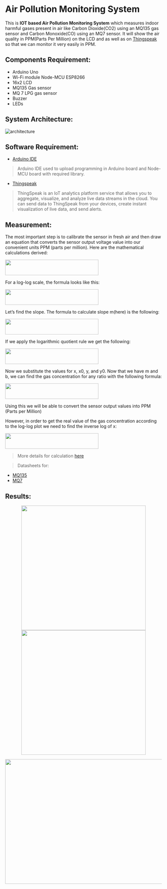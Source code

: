 # Air Pollution Monitoring System

This is **IOT based Air Pollution Monitoring System** which measures indoor harmful gases present in air like Carbon Dioxide(CO2) using an MQ135 gas sensor and Carbon Monoxide(CO) using an MQ7 sensor. It will show the air quality in PPM(Parts Per Million) on the LCD and as well as on [Thingspeak](https://thingspeak.com/channels/1347787) so that we can monitor it very easily in PPM.

## Components Requirement:
- Arduino Uno
- Wi-Fi module Node-MCU ESP8266
- 16x2 LCD
- MQ135 Gas sensor
- MQ 7 LPG gas sensor
- Buzzer
- LEDs

## System Architecture:
![architecture](assets/images/Design.png)

## Software Requirement:
- [Arduino IDE](https://www.arduino.cc/)
> Arduino IDE used to upload programming in Arduino board and Node-MCU board with required library.
- [Thingspeak](https://thingspeak.com/)
> ThingSpeak is an IoT analytics platform service that allows you to aggregate, visualize, and analyze live data streams in the cloud. You can send data to ThingSpeak from your devices, create instant visualization of live data, and send alerts.

## Measurement:
The most important step is to calibrate the sensor in fresh air and then draw an equation that converts the sensor output voltage value into our convenient units PPM (parts per
million). Here are the mathematical calculations derived:

<img src="https://user-images.githubusercontent.com/71394525/136597549-2f8f6810-ab9a-4042-a847-99b989679a26.png" width="300" height="50" />

For a log-log scale, the formula looks like this:

<img src="https://user-images.githubusercontent.com/71394525/136597505-823d507c-8215-4c14-8c83-c105f5cc6475.png" width="300" height="50" />

Let’s find the slope. The formula to calculate slope m(here) is the following:

<img src="https://user-images.githubusercontent.com/71394525/136597462-bef17157-1b8e-4893-b68d-e5552b6ea2e6.png" width="300" height="50" />

If we apply the logarithmic quotient rule we get the following:

<img src="https://user-images.githubusercontent.com/71394525/136597007-7457d561-9678-4e5d-ac90-1bd1ea19e921.png" width="300" height="50" />

Now we substitute the values for x, x0, y, and y0.
Now that we have m and b, we can find the gas concentration for any ratio with the following formula:

<img src="https://user-images.githubusercontent.com/71394525/136596791-877a8b37-5394-4dcb-a82a-3065ac7dbea3.png" width="300" height="50" />

Using this we will be able to convert the sensor output values into PPM (Parts per Million)

However, in order to get the real value of the gas concentration according to the log-log plot we need to find the inverse log of x:

<img src="https://user-images.githubusercontent.com/71394525/136596657-6a3f4ec0-f717-49f3-b5a0-3d45a17cadc2.png" width="300" height="50" />

> More details for calculation [here](assets/docs/Final_Paper.pdf)

> Datasheets for:
  - [MQ135](https://www.olimex.com/Products/Components/Sensors/Gas/SNS-MQ135/resources/SNS-MQ135.pdf)
  - [MQ7](https://www.sparkfun.com/datasheets/Sensors/Biometric/MQ-7.pdf)
 
## Results:
<p align="center">
  <img src="https://user-images.githubusercontent.com/71394525/136599171-dcd25636-8602-413f-8a2d-8820683af360.png" width="400" height="400" /> 
  <img src="https://user-images.githubusercontent.com/71394525/136599503-6ad07c23-1344-41fd-b735-1ea4a546efba.png" width="400" height="400" />
</p>

<p align="center">
  <img align="center" src="https://user-images.githubusercontent.com/71394525/136599263-e84b990a-dead-48c4-b1c8-b88777c3dafe.png" width="700" height="400" />
</p>

